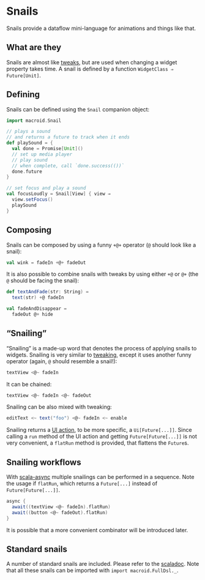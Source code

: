 # Snails

Snails provide a dataflow mini-language for animations and things like that.

## What are they

Snails are almost like [tweaks](Tweaks.html), but are used when changing a widget property takes time.
A snail is defined by a function `WidgetClass ⇒ Future[Unit]`.

## Defining

Snails can be defined using the `Snail` companion object:

```scala
import macroid.Snail

// plays a sound
// and returns a future to track when it ends
def playSound = {
  val done = Promise[Unit]()
  // set up media player
  // play sound
  // when complete, call `done.success(())`
  done.future
}

// set focus and play a sound
val focusLoudly = Snail[View] { view ⇒
  view.setFocus()
  playSound
}
```

## Composing

Snails can be composed by using a funny `+@+` operator (`@` should look like a snail):

```scala
val wink = fadeIn +@+ fadeOut
```

It is also possible to combine snails with tweaks by using either `+@` or `@+` (the `@` should be facing the snail):

```scala
def textAndFade(str: String) =
  text(str) +@ fadeIn

val fadeAndDisappear =
  fadeOut @+ hide
```

## “Snailing”

“Snailing” is a made-up word that denotes the process of applying snails to widgets.
Snailing is very similar to [tweaking](Tweaks.html#tweaking), except it uses another
funny operator (again, `@` should resemble a snail!):

```scala
textView <@~ fadeIn
```

It can be chained:

```scala
textView <@~ fadeIn <@~ fadeOut
```

Snailing can be also mixed with tweaking:

```scala
editText <~ text("foo") <@~ fadeIn <~ enable
```

Snailing returns a [UI action](UiActions.html), to be more specific, a `Ui[Future[...]]`.
Since calling a `run` method of the UI action and getting `Future[Future[...]]` is not very
convenient, a `flatRun` method is provided, that flattens the `Future`s.

## Snailing workflows

With [scala-async](https://github.com/scala/async) multiple snailings can be performed in a sequence.
Note the usage if `flatRun`, which returns a `Future[...]` instead of `Future[Future[...]]`.

```scala
async {
  await((textView <@~ fadeIn).flatRun)
  await((button <@~ fadeOut).flatRun)
}
```

It is possible that a more convenient combinator will be introduced later.

## Standard snails

A number of standard snails are included. Please refer to the [scaladoc](../api/macroid/Snails$.html).
Note that all these snails can be imported with `import macroid.FullDsl._`.